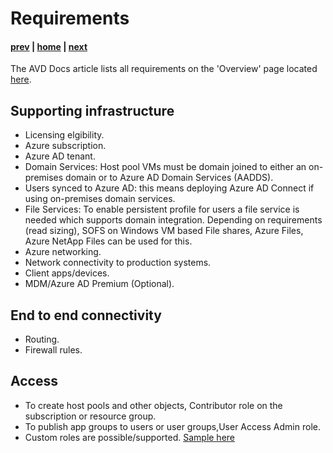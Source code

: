 # Requirements

#### [prev](./concepts.md) | [home](./welcome.md)  | [next](./deployment-s20.md)

The AVD Docs article lists all requirements on the 'Overview' page located [here](https://docs.microsoft.com/en-us/azure/virtual-desktop/overview). 

## Supporting infrastructure
- Licensing elgibility.
- Azure subscription.
- Azure AD tenant.
- Domain Services: 
Host pool VMs must be domain joined to either an on-premises domain or to Azure AD Domain Services (AADDS).
- Users synced to Azure AD: this means deploying Azure AD Connect if using on-premises domain services.
- File Services: To enable persistent profile for users a file service is needed which supports domain integration. Depending on requirements (read sizing), SOFS on Windows VM based File shares, Azure Files, Azure NetApp Files can be used for this.
- Azure networking.
- Network connectivity to production systems.
- Client apps/devices.
- MDM/Azure AD Premium (Optional).

## End to end connectivity
- Routing.
- Firewall rules.

## Access
- To create host pools and other objects, Contributor role on the subscription or resource group.
- To publish app groups to users or user groups,User Access Admin role.
- Custom roles are possible/supported. [Sample here](https://github.com/DeanCefola/Azure-WVD/tree/master/WVD%20Permissions)


